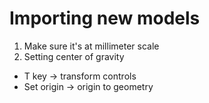 # Importing new models

1. Make sure it's at millimeter scale
2. Setting center of gravity

* T key -> transform controls
* Set origin -> origin to geometry
